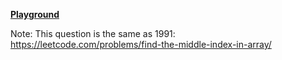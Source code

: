 **[Playground](https://leetcode.com/problems/find-pivot-index/)**


















Note: This question is the same as 1991: https://leetcode.com/problems/find-the-middle-index-in-array/